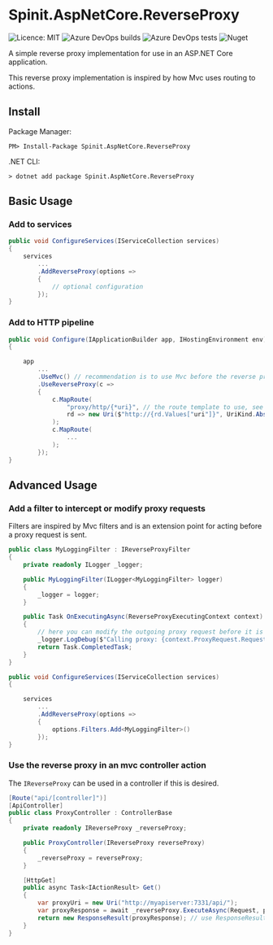 Spinit.AspNetCore.ReverseProxy
========================================

![Licence: MIT](https://img.shields.io/github/license/Spinit-AB/Spinit.AspNetCore.ReverseProxy.svg)
![Azure DevOps builds](https://img.shields.io/azure-devops/build/spinitforce/d7ddce33-e90d-4c48-9976-24d1676759e2/11/master.svg)
![Azure DevOps tests](https://img.shields.io/azure-devops/tests/spinitforce/d7ddce33-e90d-4c48-9976-24d1676759e2/11.svg?compact_message)
![Nuget](https://img.shields.io/nuget/v/Spinit.AspNetCore.ReverseProxy.svg)


A simple reverse proxy implementation for use in an ASP.NET Core application.

This reverse proxy implementation is inspired by how Mvc uses routing to actions. 

Install
-------

Package Manager:

```console
PM> Install-Package Spinit.AspNetCore.ReverseProxy
```

.NET CLI:
```console
> dotnet add package Spinit.AspNetCore.ReverseProxy
```

Basic Usage
-----------

### Add to services

```csharp
public void ConfigureServices(IServiceCollection services)
{
    services
        ...
        .AddReverseProxy(options => 
        {
            // optional configuration
        });
}
```

### Add to HTTP pipeline

```csharp
public void Configure(IApplicationBuilder app, IHostingEnvironment env)
{

    app
        ...
        .UseMvc() // recommendation is to use Mvc before the reverse proxy to allow proxy overrides in controllers
        .UseReverseProxy(c =>
        {
            c.MapRoute(
                "proxy/http/{*uri}", // the route template to use, see https://docs.microsoft.com/en-us/aspnet/core/fundamentals/routing
                rd => new Uri($"http://{rd.Values["uri"]}", UriKind.Absolute) // supply a function that given the route data from the template should return the proxy uri 
            );
            c.MapRoute(
                ...
            );
        });
}
```

Advanced Usage
--------------

### Add a filter to intercept or modify proxy requests

Filters are inspired by Mvc filters and is an extension point for acting before a proxy request is sent.

```csharp
public class MyLoggingFilter : IReverseProxyFilter
{
    private readonly ILogger _logger;

    public MyLoggingFilter(ILogger<MyLoggingFilter> logger)
    {
        _logger = logger;
    }

    public Task OnExecutingAsync(ReverseProxyExecutingContext context)
    {      
        // here you can modify the outgoing proxy request before it is sent
        _logger.LogDebug($"Calling proxy: {context.ProxyRequest.RequestUri.ToString()}");
        return Task.CompletedTask;
    }
}

public void ConfigureServices(IServiceCollection services)
{

    services
        ...
        .AddReverseProxy(options => 
        {
            options.Filters.Add<MyLoggingFilter>()
        });
}
```

### Use the reverse proxy in an mvc controller action

The `IReverseProxy` can be used in a controller if this is desired.

```csharp
[Route("api/[controller]")]
[ApiController]
public class ProxyController : ControllerBase
{
    private readonly IReverseProxy _reverseProxy;

    public ProxyController(IReverseProxy reverseProxy)
    {
        _reverseProxy = reverseProxy;
    }

    [HttpGet]
    public async Task<IActionResult> Get()
    {
        var proxyUri = new Uri("http://myapiserver:7331/api/");
        var proxyResponse = await _reverseProxy.ExecuteAsync(Request, proxyUri).ConfigureAwait(false);
        return new ResponseResult(proxyResponse); // use ResponseResult to wrap the proxyResponse in a IActionResult implementation
    }
}
```